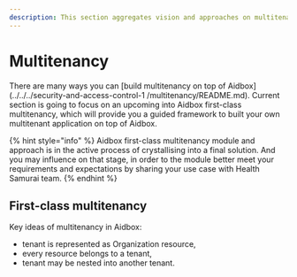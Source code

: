 ```yaml
---
description: This section aggregates vision and approaches on multitenancy issue
---
```


# Multitenancy

There are many ways you can [build multitenancy on top of Aidbox](../../../security-and-access-control-1
/multitenancy/README.md). Current section is going to focus on an upcoming into Aidbox first-class multitenancy, which will provide you a guided framework to built your own multitenant application on top of Aidbox.

{% hint style="info" %}
Aidbox first-class multitenancy module and approach is in the active process of crystallising into a final solution. And you may influence on that stage, in order to the module better meet your requirements and expectations by sharing your use case with Health Samurai team.
{% endhint %}

## First-class multitenancy

Key ideas of multitenancy in Aidbox:

* tenant is represented as Organization resource,
* every resource belongs to a tenant,
* tenant may be nested into another tenant.
